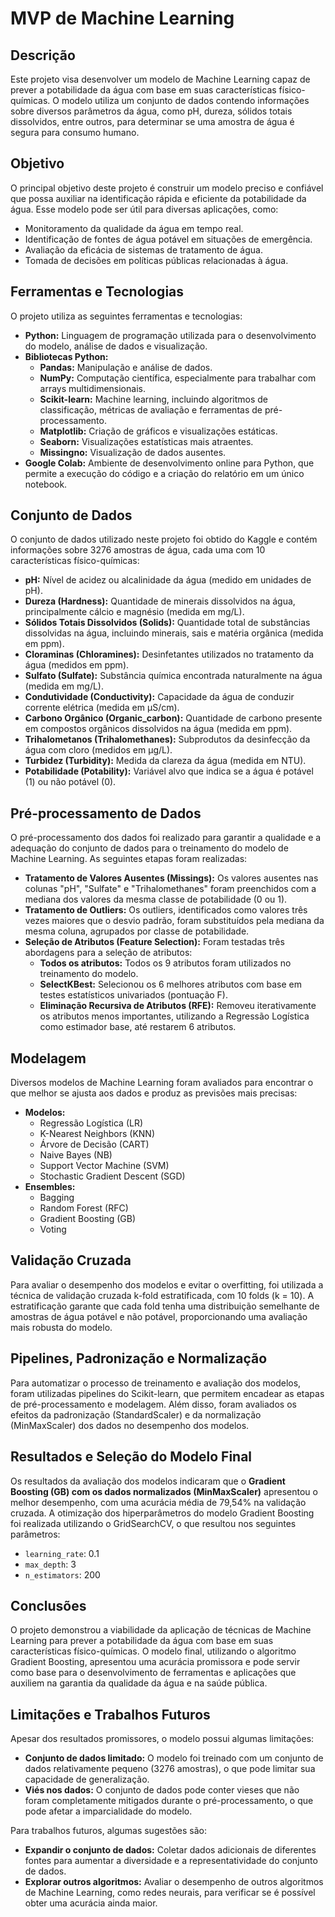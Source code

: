 # MVP de Machine Learning

## Descrição
Este projeto visa desenvolver um modelo de Machine Learning capaz de prever a potabilidade da água com base em suas características físico-químicas. O modelo utiliza um conjunto de dados contendo informações sobre diversos parâmetros da água, como pH, dureza, sólidos totais dissolvidos, entre outros, para determinar se uma amostra de água é segura para consumo humano.

## Objetivo
O principal objetivo deste projeto é construir um modelo preciso e confiável que possa auxiliar na identificação rápida e eficiente da potabilidade da água. Esse modelo pode ser útil para diversas aplicações, como:

* Monitoramento da qualidade da água em tempo real.
* Identificação de fontes de água potável em situações de emergência.
* Avaliação da eficácia de sistemas de tratamento de água.
* Tomada de decisões em políticas públicas relacionadas à água.

## Ferramentas e Tecnologias
O projeto utiliza as seguintes ferramentas e tecnologias:

* **Python:** Linguagem de programação utilizada para o desenvolvimento do modelo, análise de dados e visualização.
* **Bibliotecas Python:**
    * **Pandas:** Manipulação e análise de dados.
    * **NumPy:** Computação científica, especialmente para trabalhar com arrays multidimensionais.
    * **Scikit-learn:** Machine learning, incluindo algoritmos de classificação, métricas de avaliação e ferramentas de pré-processamento.
    * **Matplotlib:** Criação de gráficos e visualizações estáticas.
    * **Seaborn:** Visualizações estatísticas mais atraentes.
    * **Missingno:** Visualização de dados ausentes.
* **Google Colab:** Ambiente de desenvolvimento online para Python, que permite a execução do código e a criação do relatório em um único notebook.

## Conjunto de Dados
O conjunto de dados utilizado neste projeto foi obtido do Kaggle e contém informações sobre 3276 amostras de água, cada uma com 10 características físico-químicas:

* **pH:** Nível de acidez ou alcalinidade da água (medido em unidades de pH).
* **Dureza (Hardness):** Quantidade de minerais dissolvidos na água, principalmente cálcio e magnésio (medida em mg/L).
* **Sólidos Totais Dissolvidos (Solids):** Quantidade total de substâncias dissolvidas na água, incluindo minerais, sais e matéria orgânica (medida em ppm).
* **Cloraminas (Chloramines):** Desinfetantes utilizados no tratamento da água (medidos em ppm).
* **Sulfato (Sulfate):** Substância química encontrada naturalmente na água (medida em mg/L).
* **Condutividade (Conductivity):** Capacidade da água de conduzir corrente elétrica (medida em μS/cm).
* **Carbono Orgânico (Organic_carbon):** Quantidade de carbono presente em compostos orgânicos dissolvidos na água (medida em ppm).
* **Trihalometanos (Trihalomethanes):** Subprodutos da desinfecção da água com cloro (medidos em μg/L).
* **Turbidez (Turbidity):** Medida da clareza da água (medida em NTU).
* **Potabilidade (Potability):** Variável alvo que indica se a água é potável (1) ou não potável (0).

## Pré-processamento de Dados
O pré-processamento dos dados foi realizado para garantir a qualidade e a adequação do conjunto de dados para o treinamento do modelo de Machine Learning. As seguintes etapas foram realizadas:

* **Tratamento de Valores Ausentes (Missings):** Os valores ausentes nas colunas "pH", "Sulfate" e "Trihalomethanes" foram preenchidos com a mediana dos valores da mesma classe de potabilidade (0 ou 1).
* **Tratamento de Outliers:** Os outliers, identificados como valores três vezes maiores que o desvio padrão, foram substituídos pela mediana da mesma coluna, agrupados por classe de potabilidade.
* **Seleção de Atributos (Feature Selection):** Foram testadas três abordagens para a seleção de atributos:
    * **Todos os atributos:** Todos os 9 atributos foram utilizados no treinamento do modelo.
    * **SelectKBest:** Selecionou os 6 melhores atributos com base em testes estatísticos univariados (pontuação F).
    * **Eliminação Recursiva de Atributos (RFE):** Removeu iterativamente os atributos menos importantes, utilizando a Regressão Logística como estimador base, até restarem 6 atributos.

## Modelagem
Diversos modelos de Machine Learning foram avaliados para encontrar o que melhor se ajusta aos dados e produz as previsões mais precisas:

* **Modelos:**
    * Regressão Logística (LR)
    * K-Nearest Neighbors (KNN)
    * Árvore de Decisão (CART)
    * Naive Bayes (NB)
    * Support Vector Machine (SVM)
    * Stochastic Gradient Descent (SGD)
* **Ensembles:**
    * Bagging
    * Random Forest (RFC)
    * Gradient Boosting (GB)
    * Voting

## Validação Cruzada
Para avaliar o desempenho dos modelos e evitar o overfitting, foi utilizada a técnica de validação cruzada k-fold estratificada, com 10 folds (k = 10). A estratificação garante que cada fold tenha uma distribuição semelhante de amostras de água potável e não potável, proporcionando uma avaliação mais robusta do modelo.

## Pipelines, Padronização e Normalização
Para automatizar o processo de treinamento e avaliação dos modelos, foram utilizadas pipelines do Scikit-learn, que permitem encadear as etapas de pré-processamento e modelagem. Além disso, foram avaliados os efeitos da padronização (StandardScaler) e da normalização (MinMaxScaler) dos dados no desempenho dos modelos.

## Resultados e Seleção do Modelo Final
Os resultados da avaliação dos modelos indicaram que o **Gradient Boosting (GB) com os dados normalizados (MinMaxScaler)** apresentou o melhor desempenho, com uma acurácia média de 79,54% na validação cruzada. A otimização dos hiperparâmetros do modelo Gradient Boosting foi realizada utilizando o GridSearchCV, o que resultou nos seguintes parâmetros:

* `learning_rate`: 0.1
* `max_depth`: 3
* `n_estimators`: 200

## Conclusões
O projeto demonstrou a viabilidade da aplicação de técnicas de Machine Learning para prever a potabilidade da água com base em suas características físico-químicas. O modelo final, utilizando o algoritmo Gradient Boosting, apresentou uma acurácia promissora e pode servir como base para o desenvolvimento de ferramentas e aplicações que auxiliem na garantia da qualidade da água e na saúde pública.

## Limitações e Trabalhos Futuros
Apesar dos resultados promissores, o modelo possui algumas limitações:

* **Conjunto de dados limitado:** O modelo foi treinado com um conjunto de dados relativamente pequeno (3276 amostras), o que pode limitar sua capacidade de generalização.
* **Viés nos dados:** O conjunto de dados pode conter vieses que não foram completamente mitigados durante o pré-processamento, o que pode afetar a imparcialidade do modelo.

Para trabalhos futuros, algumas sugestões são:

* **Expandir o conjunto de dados:** Coletar dados adicionais de diferentes fontes para aumentar a diversidade e a representatividade do conjunto de dados.
* **Explorar outros algoritmos:** Avaliar o desempenho de outros algoritmos de Machine Learning, como redes neurais, para verificar se é possível obter uma acurácia ainda maior.
